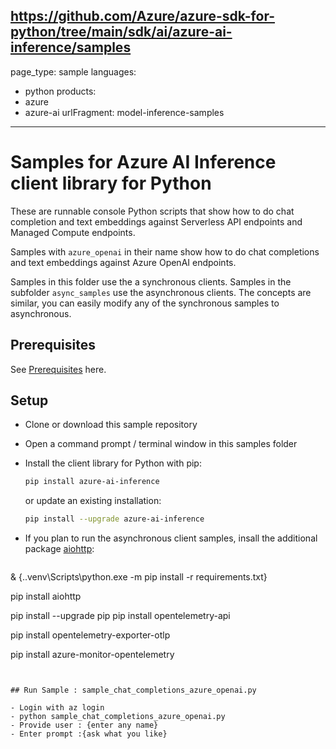 
https://github.com/Azure/azure-sdk-for-python/tree/main/sdk/ai/azure-ai-inference/samples
---
page_type: sample
languages:
  - python
products:
  - azure
  - azure-ai
urlFragment: model-inference-samples
---

# Samples for Azure AI Inference client library for Python

These are runnable console Python scripts that show how to do chat completion and text embeddings against Serverless API endpoints and Managed Compute endpoints.

Samples with `azure_openai` in their name show how to do chat completions and text embeddings against Azure OpenAI endpoints.

Samples in this folder use the a synchronous clients. Samples in the subfolder `async_samples` use the asynchronous clients. The concepts are similar, you can easily modify any of the synchronous samples to asynchronous.

## Prerequisites

See [Prerequisites](https://github.com/Azure/azure-sdk-for-python/blob/main/sdk/ai/azure-ai-inference/README.md#prerequisites) here.

## Setup

* Clone or download this sample repository
* Open a command prompt / terminal window in this samples folder
* Install the client library for Python with pip:
  ```bash
  pip install azure-ai-inference
  ```
  or update an existing installation:
  ```bash
  pip install --upgrade azure-ai-inference
  ```
* If you plan to run the asynchronous client samples, insall the additional package [aiohttp](https://pypi.org/project/aiohttp/):

  ```bash
 & {.\.venv\Scripts\python.exe -m pip install -r requirements.txt}

  pip install aiohttp

  pip install --upgrade pip
  pip install opentelemetry-api

  pip install opentelemetry-exporter-otlp 

  pip install azure-monitor-opentelemetry
  ```


## Run Sample : sample_chat_completions_azure_openai.py

- Login with az login
- python sample_chat_completions_azure_openai.py
- Provide user : {enter any name}
- Enter prompt :{ask what you like}